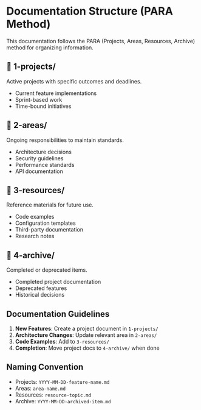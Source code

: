 # Documentation Structure (PARA Method)

This documentation follows the PARA (Projects, Areas, Resources, Archive) method for organizing information.

## 📁 1-projects/
Active projects with specific outcomes and deadlines.
- Current feature implementations
- Sprint-based work
- Time-bound initiatives

## 📁 2-areas/
Ongoing responsibilities to maintain standards.
- Architecture decisions
- Security guidelines
- Performance standards
- API documentation

## 📁 3-resources/
Reference materials for future use.
- Code examples
- Configuration templates
- Third-party documentation
- Research notes

## 📁 4-archive/
Completed or deprecated items.
- Completed project documentation
- Deprecated features
- Historical decisions

## Documentation Guidelines

1. **New Features**: Create a project document in `1-projects/`
2. **Architecture Changes**: Update relevant area in `2-areas/`
3. **Code Examples**: Add to `3-resources/`
4. **Completion**: Move project docs to `4-archive/` when done

## Naming Convention

- Projects: `YYYY-MM-DD-feature-name.md`
- Areas: `area-name.md`
- Resources: `resource-topic.md`
- Archive: `YYYY-MM-DD-archived-item.md`